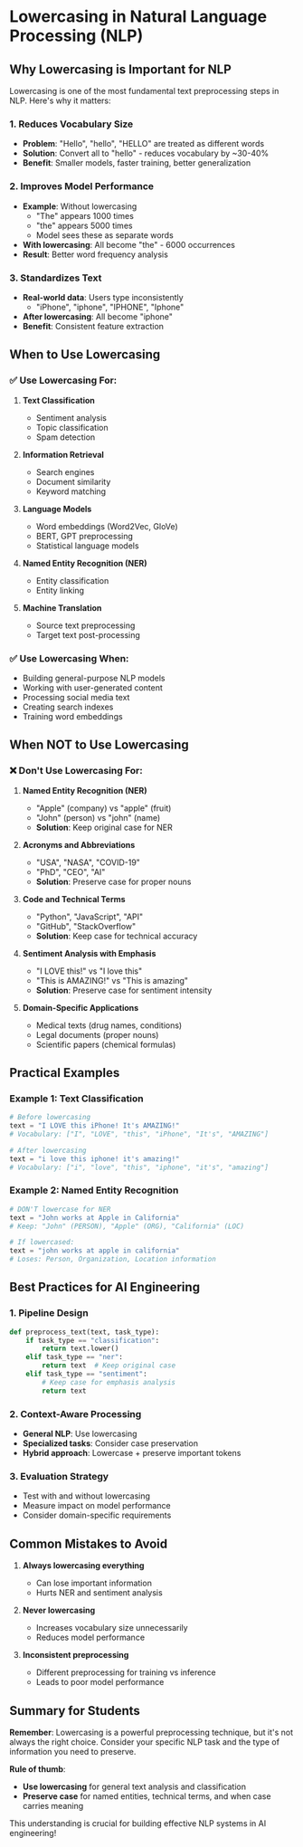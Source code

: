 # Lowercasing in Natural Language Processing (NLP)

## Why Lowercasing is Important for NLP

Lowercasing is one of the most fundamental text preprocessing steps in NLP. Here's why it matters:

### 1. **Reduces Vocabulary Size**
- **Problem**: "Hello", "hello", "HELLO" are treated as different words
- **Solution**: Convert all to "hello" - reduces vocabulary by ~30-40%
- **Benefit**: Smaller models, faster training, better generalization

### 2. **Improves Model Performance**
- **Example**: Without lowercasing
  - "The" appears 1000 times
  - "the" appears 5000 times
  - Model sees these as separate words
- **With lowercasing**: All become "the" - 6000 occurrences
- **Result**: Better word frequency analysis

### 3. **Standardizes Text**
- **Real-world data**: Users type inconsistently
  - "iPhone", "iphone", "IPHONE", "Iphone"
- **After lowercasing**: All become "iphone"
- **Benefit**: Consistent feature extraction

## When to Use Lowercasing

### ✅ **Use Lowercasing For:**

1. **Text Classification**
   - Sentiment analysis
   - Topic classification
   - Spam detection

2. **Information Retrieval**
   - Search engines
   - Document similarity
   - Keyword matching

3. **Language Models**
   - Word embeddings (Word2Vec, GloVe)
   - BERT, GPT preprocessing
   - Statistical language models

4. **Named Entity Recognition (NER)**
   - Entity classification
   - Entity linking

5. **Machine Translation**
   - Source text preprocessing
   - Target text post-processing

### ✅ **Use Lowercasing When:**
- Building general-purpose NLP models
- Working with user-generated content
- Processing social media text
- Creating search indexes
- Training word embeddings

## When NOT to Use Lowercasing

### ❌ **Don't Use Lowercasing For:**

1. **Named Entity Recognition (NER)**
   - "Apple" (company) vs "apple" (fruit)
   - "John" (person) vs "john" (name)
   - **Solution**: Keep original case for NER

2. **Acronyms and Abbreviations**
   - "USA", "NASA", "COVID-19"
   - "PhD", "CEO", "AI"
   - **Solution**: Preserve case for proper nouns

3. **Code and Technical Terms**
   - "Python", "JavaScript", "API"
   - "GitHub", "StackOverflow"
   - **Solution**: Keep case for technical accuracy

4. **Sentiment Analysis with Emphasis**
   - "I LOVE this!" vs "I love this"
   - "This is AMAZING!" vs "This is amazing"
   - **Solution**: Preserve case for sentiment intensity

5. **Domain-Specific Applications**
   - Medical texts (drug names, conditions)
   - Legal documents (proper nouns)
   - Scientific papers (chemical formulas)

## Practical Examples

### Example 1: Text Classification
```python
# Before lowercasing
text = "I LOVE this iPhone! It's AMAZING!"
# Vocabulary: ["I", "LOVE", "this", "iPhone", "It's", "AMAZING"]

# After lowercasing
text = "i love this iphone! it's amazing!"
# Vocabulary: ["i", "love", "this", "iphone", "it's", "amazing"]
```

### Example 2: Named Entity Recognition
```python
# DON'T lowercase for NER
text = "John works at Apple in California"
# Keep: "John" (PERSON), "Apple" (ORG), "California" (LOC)

# If lowercased:
text = "john works at apple in california"
# Loses: Person, Organization, Location information
```

## Best Practices for AI Engineering

### 1. **Pipeline Design**
```python
def preprocess_text(text, task_type):
    if task_type == "classification":
        return text.lower()
    elif task_type == "ner":
        return text  # Keep original case
    elif task_type == "sentiment":
        # Keep case for emphasis analysis
        return text
```

### 2. **Context-Aware Processing**
- **General NLP**: Use lowercasing
- **Specialized tasks**: Consider case preservation
- **Hybrid approach**: Lowercase + preserve important tokens

### 3. **Evaluation Strategy**
- Test with and without lowercasing
- Measure impact on model performance
- Consider domain-specific requirements

## Common Mistakes to Avoid

1. **Always lowercasing everything**
   - Can lose important information
   - Hurts NER and sentiment analysis

2. **Never lowercasing**
   - Increases vocabulary size unnecessarily
   - Reduces model performance

3. **Inconsistent preprocessing**
   - Different preprocessing for training vs inference
   - Leads to poor model performance

## Summary for Students

**Remember**: Lowercasing is a powerful preprocessing technique, but it's not always the right choice. Consider your specific NLP task and the type of information you need to preserve.

**Rule of thumb**: 
- **Use lowercasing** for general text analysis and classification
- **Preserve case** for named entities, technical terms, and when case carries meaning

This understanding is crucial for building effective NLP systems in AI engineering! 